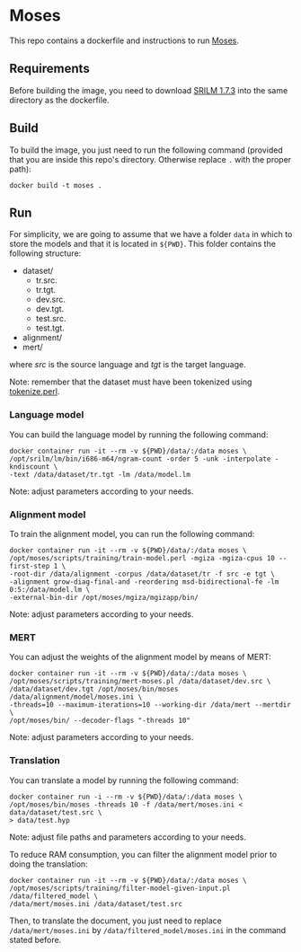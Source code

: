 # Moses
This repo contains a dockerfile and instructions to run [Moses](https://github.com/moses-smt/mosesdecoder).

## Requirements
Before building the image, you need to download [SRILM 1.7.3](http://www.speech.sri.com/projects/srilm/download.html) into the same directory as the dockerfile.

## Build
To build the image, you just need to run the following command (provided that you are inside this repo's directory. Otherwise replace `.` with the proper path):

```
docker build -t moses .
```

## Run
For simplicity, we are going to assume that we have a folder `data` in which to store the models and that it is located in `${PWD}`. This folder contains the following structure:

* dataset/
  * tr.src.
  * tr.tgt.
  * dev.src.
  * dev.tgt.
  * test.src.
  * test.tgt.
* alignment/
* mert/

where *src* is the source language and *tgt* is the target language.

Note: remember that the dataset must have been tokenized using [tokenize.perl](https://raw.githubusercontent.com/moses-smt/mosesdecoder/master/scripts/tokenizer/tokenizer.perl).

### Language model
You can build the language model by running the following command:

```
docker container run -it --rm -v ${PWD}/data/:/data moses \
/opt/srilm/lm/bin/i686-m64/ngram-count -order 5 -unk -interpolate -kndiscount \
-text /data/dataset/tr.tgt -lm /data/model.lm
```

Note: adjust parameters according to your needs.

### Alignment model
To train the alignment model, you can run the following command:

```
docker container run -it --rm -v ${PWD}/data/:/data moses \
/opt/moses/scripts/training/train-model.perl -mgiza -mgiza-cpus 10 --first-step 1 \
-root-dir /data/alignment -corpus /data/dataset/tr -f src -e tgt \
-alignment grow-diag-final-and -reordering msd-bidirectional-fe -lm 0:5:/data/model.lm \
-external-bin-dir /opt/moses/mgiza/mgizapp/bin/
```
Note: adjust parameters according to your needs.

### MERT
You can adjust the weights of the alignment model by means of MERT:

```
docker container run -it --rm -v ${PWD}/data/:/data moses \
/opt/moses/scripts/training/mert-moses.pl /data/dataset/dev.src \
/data/dataset/dev.tgt /opt/moses/bin/moses /data/alignment/model/moses.ini \
-threads=10 --maximum-iterations=10 --working-dir /data/mert --mertdir \
/opt/moses/bin/ --decoder-flags "-threads 10"
```

Note: adjust parameters according to your needs.

### Translation
You can translate a model by running the following command:

```
docker container run -i --rm -v ${PWD}/data/:/data moses \
/opt/moses/bin/moses -threads 10 -f /data/mert/moses.ini < data/dataset/test.src \
> data/test.hyp
```
Note: adjust file paths and parameters according to your needs.

To reduce RAM consumption, you can filter the alignment model prior to doing the translation:

```
docker container run -it --rm -v ${PWD}/data/:/data moses \
/opt/moses/scripts/training/filter-model-given-input.pl /data/filtered_model \
/data/mert/moses.ini /data/dataset/test.src
```

Then, to translate the document, you just need to replace `/data/mert/moses.ini` by `/data/filtered_model/moses.ini` in the command stated before.
